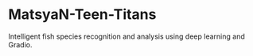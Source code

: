 # MatsyaN-Teen-Titans
Intelligent fish species recognition and analysis using deep learning and Gradio.

